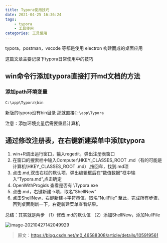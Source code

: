 ```yaml
---
title: Typora使用技巧
date: 2021-04-25 16:36:24
tags:
	- typora
	- 工具使用
categories: 工具使用
---
```




typora，postman，vscode 等都是使用 electron 构建而成的桌面应用

这篇文章主要记录下typora日常使用中的技巧

## win命令行添加typora直接打开md文档的方法

### 添加path环境变量

```
C:\app\Typora\bin
```

新版的typora没有bin目录 那就直接`C:\app\Typora`

注意：添加环境变量后需要重启计算机

## 通过修改注册表，在右键新建菜单中添加typora

1. win+R调出运行窗口，输入regedit，弹出注册表窗口
2. 在窗口的搜索栏中输入Computer\HKEY_CLASSES_ROOT .md（有的可能是 计算机\HKEY_CLASSES_ROOT .md）,按回车，找到.md项
3. 点击.md,双击右栏的默认项，弹出编辑框后在“数值数据”框中输入“Typora.md”,点击确定
4. OpenWithProgids 查看是否有 \Typora.exe
5. 点击.md，右键新建->项，取名“ShellNew”
6. 点击ShellNew，右键新建->字符串值，取名“NullFile”
   至此，完成所有步骤，回到桌面刷新一下，右键新建菜单查看结果。


总结：其实就是两步
（1）修改.md的默认值
（2）添加ShellNew，添加NullFile

![image-20210427142049929](https://gitee.com/bitbw/my-gallery/raw/master/img/image-20210427142049929.png)

> 原文：https://blog.csdn.net/m0_46588308/article/details/105919561